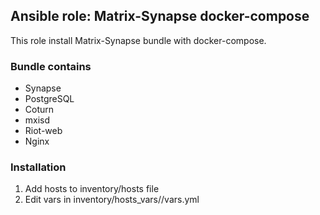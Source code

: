 ## Ansible role: Matrix-Synapse docker-compose

This role install Matrix-Synapse bundle with docker-compose.

### Bundle contains
- Synapse
- PostgreSQL
- Coturn
- mxisd
- Riot-web
- Nginx


### Installation

1. Add hosts to inventory/hosts file
2. Edit vars in inventory/hosts_vars/<host name>/vars.yml